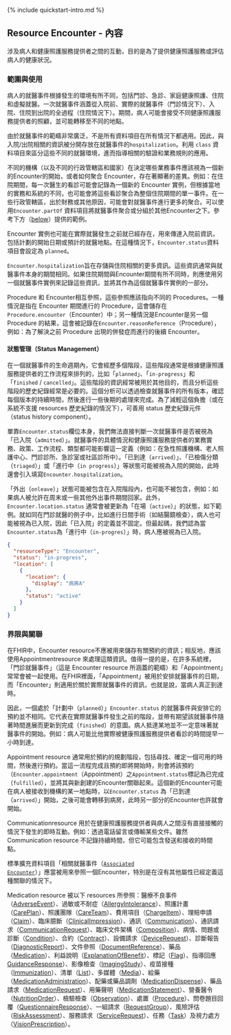 {% include quickstart-intro.md %}

## Resource Encounter - 內容
涉及病人和健康照護服務提供者之間的互動，目的是為了提供健康照護服務或評估病人的健康狀況。

### 範圍與使用

病人的就醫事件根據發生的環境有所不同，包括門診、急診、家庭健康照護、住院和虛擬就醫。一次就醫事件涵蓋從入院前、實際的就醫事件（門診情況下）、入院、住院到出院的全過程（住院情況下）。期間，病人可能會接受不同健康照護服務提供者的照顧，並可能轉移至不同的地點。

由於就醫事件的範疇非常廣泛，不是所有資料項目在所有情況下都適用。因此，與入院/出院相關的資訊被分開存放在就醫事件的<code>hospitalization</code>。利用 <code>class</code> 資料項目來區分這些不同的就醫環境，進而指導相關的驗證和業務規則的應用。

不同的機構（以及不同的行政管轄區和國家）在決定哪些業務事件應該視為一個新的Encounter的開始，或者如何聚合 Encounter，存在著顯著的差異。例如：在住院期間，每一次醫生的看診可能會記錄為一個新的 Encounter 實例，但根據當地的實務和系統的不同，也可能會將這些看診聚合為整個住院期間的單一事件。在一些行政管轄區，出於財務或其他原因，可能會對就醫事件進行更多的聚合。可以使用<code>Encounter.partOf</code> 資料項目將就醫事件聚合或分組於其他Encounter之下。參考下方（[below](https://hl7.org/fhir/R4/encounter.html#examples)）提供的範例。

Encounter 實例也可能在實際就醫發生之前就已經存在，用來傳達入院前資訊，包括計劃的開始日期或預計的就醫地點。在這種情況下，<code>Encounter.status</code>資料項目會設定為 `planned`。

<code>Encounter.hospitalization</code>旨在存儲與住院相關的更多資訊。這些資訊通常與就醫事件本身的期間相同。如果住院期間與Encounter期間有所不同時，則應使用另一個就醫事件實例來記錄這些資訊，並將其作為這個就醫事件實例的一部分。

Procedure 和 Encounter相互參照，這些參照應該指向不同的 Procedures。一種情況是指在 Encounter 期間進行的 Procedure，這會儲存在<code>Procedure.encounter</code>（Encounter）中；另一種情況是Encounter是另一個 Procedure 的結果，這會被記錄在<code>Encounter.reasonReference</code>（Procedure），例如：為了解決之前 Procedure  出現的併發症而進行的後續 Encounter。

#### 狀態管理（Status Management）

在一個就醫事件的生命週期內，它會經歷多個階段，這些階段通常是根據健康照護服務提供者的工作流程來排列的，比如「`planned`」、「`in-progress`」和「`finished` / `cancelled`」。這些階段的資訊經常被用於其他目的，而且分析這些階段的歷史紀錄經常是必要的。這個分析可以透過檢查就醫事件的所有版本，確認每個版本的持續時間，然後進行一些後期的處理來完成。為了減輕這個負擔（或在系統不支援 resources 歷史紀錄的情況下），可善用 status 歷史紀錄元件（status history component）。

單靠<code>Encounter.status</code>欄位本身，我們無法直接判斷一次就醫事件是否被視為「已入院（`admitted`）」。就醫事件的具體情況和健康照護服務提供者的業務實務、政策、工作流程、類型都可能影響這一定義（例如：在急性照護機構、老人照護中心、門診診所、急診室或社區診所中）。「已到達（`arrived`）」、「已檢傷分類（`triaged`）」或「進行中（`in progress`）」等狀態可能被視為入院的開始，此時還會引入填寫<code>Encounter.hospitalization</code>。

「外出（`onleave`）」狀態可能被包含在入院階段內，也可能不被包含，例如：如果病人被允許在周末或一些其他外出事件期間回家。此外，<code>Encounter.location.status</code> 通常會被更新為「在場（`active`）」的狀態，如下範例。就如同在門診就醫的例子中，比如進行日間手術（如結腸鏡檢查），病人也可能被視為已入院，因此「已入院」的定義並不固定。但最起碼，我們認為當<code>Encounter.status</code>為「進行中（`in-progres`）」時，病人應被視為已入院。

```json
{
  "resourceType": "Encounter",
  "status": "in-progress",
  "location": [
    {
      "location": {
        "display": "病房A"
      },
      "status": "active"
    }
  ]
}
```
### 界限與關聯

在FHIR中，Encounter resource不應被用來儲存有關預約的資訊；相反地，應該使用Appointmentresource 來處理這類資訊。值得一提的是，在許多系統裡，「門診就醫事件」（這是 Encounter resource 所涵蓋的範疇）和「Appointment」常常會被一起使用。在FHIR裡面，「Appointment」被用於安排就醫事件的日期，而「Encounter」則適用於關於實際就醫事件的資訊，也就是說，當病人真正到達時。

因此，一個處於「計劃中（`planned`）」<code>Encounter.status</code> 的就醫事件與安排它的預約並不相同。它代表在實際就醫事件發生之前的階段，並帶有期望該就醫事件隨著時間進展而更新到完成（`finished`）的意圖。病人抵達某地並不一定意味著就醫事件的開始。例如：病人可能比他實際被健康照護服務提供者看診的時間提早一小時到達。

Appointment resource 通常用於預約的規劃階段，包括尋找、確定一個可用的時間，然後進行預約。當這一流程完成且預約即將開始時，則會將該預約（<code>Encounter.appointment</code>（Appointment）之<code>Appointment.status</code>標記為已完成（`fulfilled`），並將其與新創建的Encounter關聯起來。這個新的Encounter可能在病人被接收到機構的某一地點時，以<code>Encounter.status</code> 為「已到達（`arrived`）」開始，之後可能會轉移到病房，此時另一部分的Encounter也許就會開始。

Communicationresource 用於在健康照護服務提供者與病人之間沒有直接接觸的情況下發生的即時互動。例如：透過電話留言或傳輸某些文件。雖然 Communication resource 不記錄持續時間，但它可能包含發送和接收的時間點。

標準擴充資料項目「相關就醫事件（[<code>Associated Encounter</code>](https://www.hl7.org/fhir/2016May/extension-encounter-associatedencounter.html)）」應當被用來參照一個Encounter，特別是在沒有其他屬性已經定義這種關聯的情況下。


Medication resource 被以下 resources 所參照：醫療不良事件（[AdverseEvent](https://hl7.org/fhir/R4/adverseevent.html#AdverseEvent)）、過敏或不耐症（[AllergyIntolerance](StructureDefinition-AllergyIntolerance-twcore.html)）、照護計畫（[CarePlan](https://hl7.org/fhir/R4/careplan.html#CarePlan)）、照護團隊（[CareTeam](https://hl7.org/fhir/R4/careteam.html#CareTeam)）、費用項目（[ChargeItem](https://hl7.org/fhir/R4/chargeitem.html#ChargeItem)）、理賠申請（[Claim](https://hl7.org/fhir/R4/claim.html#Claim)）、臨床臆斷（[ClinicalImpression](https://hl7.org/fhir/R4/clinicalimpression.html#ClinicalImpression)）、通訊（[Communication](https://hl7.org/fhir/R4/communication.html#Communication)）、通訊請求（[CommunicationRequest](https://hl7.org/fhir/R4/communicationrequest.html#CommunicationRequest)）、臨床文件架構（[Composition](StructureDefinition-Composition-twcore.html)）、病情、問題或診斷（[Condition](StructureDefinition-Condition-twcore.html)）、合約（[Contract](https://hl7.org/fhir/R4/contract.html#Contract)）、設備請求（[DeviceRequest](https://hl7.org/fhir/R4/devicerequest.html#DeviceRequest)）、診斷報告（[DiagnosticReport](https://hl7.org/fhir/R4/diagnosticreport.html#DiagnosticReport)）、文件參照（[DocumentReference](StructureDefinition-DocumentReference-twcore.html)）、藥品（[Medication](StructureDefinition-Medication-twcore.html)）、利益說明（[ExplanationOfBenefit](https://hl7.org/fhir/R4/explanationofbenefit.html#ExplanationOfBenefit)）、標記（[Flag](https://hl7.org/fhir/R4/flag.html#Flag)）、指導回應[GuidanceResponse](https://hl7.org/fhir/R4/guidanceresponse.html#GuidanceResponse)）、影像檢查（[ImagingStudy](StructureDefinition-ImagingStudy-twcore.html)）、疫苗接種（[Immunization](https://hl7.org/fhir/R4/immunization.html#Immunization)）、清單（[List](https://hl7.org/fhir/R4/list.html#List)）、多媒體（[Media](StructureDefinition-Media-twcore.html)）、給藥（[MedicationAdministration](https://hl7.org/fhir/R4/medicationadministration.html#MedicationAdministration)）、配藥或藥品調劑（[MedicationDispense](StructureDefinition-MedicationDispense-twcore.html)）、藥品請求（[MedicationRequest](StructureDefinition-MedicationRequest-twcore.html)）、用藥聲明（[MedicationStatement](StructureDefinition-MedicationStatement-twcore.html)）、營養醫令（[NutritionOrder](https://hl7.org/fhir/R4/nutritionorder.html#NutritionOrder)）、檢驗檢查（[Observation](StructureDefinition-Observation-laboratoryResult-twcore.html)）、處置（[Procedure](StructureDefinition-Procedure-twcore.html)）、問卷題目回覆（[QuestionnaireResponse](https://hl7.org/fhir/R4/questionnaireresponse.html#QuestionnaireResponse)）、一組請求（[RequestGroup](https://hl7.org/fhir/R4/requestgroup.html#RequestGroup)）、風險評估（[RiskAssessment](https://hl7.org/fhir/R4/riskassessment.html#RiskAssessment)）、服務請求（[ServiceRequest](https://hl7.org/fhir/R4/servicerequest.html#ServiceRequest)）、任務（[Task](https://hl7.org/fhir/R4/task.html#Task)）及視力處方（[VisionPrescription](https://hl7.org/fhir/R4/visionprescription.html#VisionPrescription)）。

